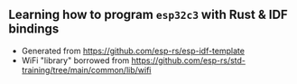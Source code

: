 ## Learning how to program `esp32c3` with Rust & IDF bindings

- Generated from https://github.com/esp-rs/esp-idf-template
- WiFi "library" borrowed from https://github.com/esp-rs/std-training/tree/main/common/lib/wifi
